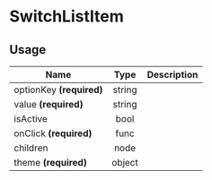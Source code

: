 <!-- 
This is an auto-generated markdown. 
You can change it in "src/molecules/SwitchList/SwitchListItem.js" and run build:docs to update this file.
-->
# SwitchListItem

## Usage
| Name        | Type           | Description  |
| ----------- |:--------------:| ------------:|
|optionKey **(required)**|string|
|value **(required)**|string|
|isActive|bool|
|onClick **(required)**|func|
|children|node|
|theme **(required)**|object|
